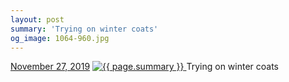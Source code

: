 ```yaml
---
layout: post
summary: 'Trying on winter coats'
og_image: 1064-960.jpg
---
```


<p>
  <time>
    <a href="/1064">November 27, 2019</a>
  </time>
  <a href="/1064">
    <img src="{{ site.assets_url }}/1064-480.jpg" srcset="{{ site.assets_url }}/1064-240.jpg 240w, {{ site.assets_url }}/1064-480.jpg 480w, {{ site.assets_url }}/1064-720.jpg 720w, {{ site.assets_url }}/1064-960.jpg 960w" sizes="(min-width: 700px) 50vw, calc(100vw - 2rem)" alt="{{ page.summary }}" />
  </a>
  <span>Trying on winter coats</span>
</p>
